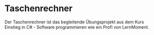 # Taschenrechner

Der Taschenrechner ist das begleitende Übungsprojekt aus dem Kurs Einstieg in C# - Software programmieren wie ein Profi von LernMoment.
